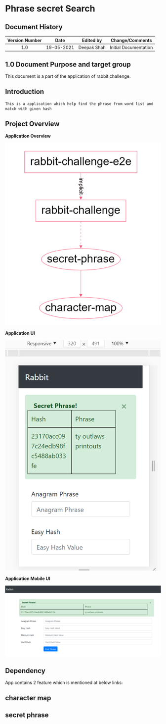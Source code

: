 ---
---

# Phrase secret Search

## Document History

| **Version Number** |  **Date**  | **Edited by** | **Change/Comments**  |
| :----------------: | :--------: | :-----------: | :------------------: |
|        1.0         | 19-05-2021 |  Deepak Shah  | Initial Documentation |

## 1.0 Document Purpose and target group

This document is a part of the application of rabbit challenge.

## Introduction

```
This is a application which help find the phrase from word list and match with given hash
```
## Project Overview

**Application Overview**


![](media/app_module.PNG)

**Application UI**


![](media/app_mobile_ui.PNG)

**Application Mobile UI**


![](media/app_ui.PNG)


## Dependency

App contains 2 feature which is mentioned at below links:
## character map
## secret phrase

